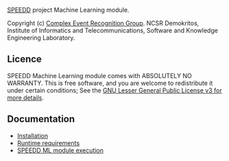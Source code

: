 [SPEEDD](http://www.speedd-project.eu) project Machine Learning module.

Copyright (c) [Complex Event Recognition Group](http://cer.iit.demokritos.gr). NCSR Demokritos, Institute of Informatics and Telecommunications, Software and Knowledge Engineering Laboratory.

## Licence
SPEEDD Machine Learning module comes with ABSOLUTELY NO WARRANTY. This is free software, and you are welcome to redistribute it under certain conditions; See the [GNU Lesser General Public License v3 for more details](http://www.gnu.org/licenses/lgpl-3.0.html).

## Documentation

- [Installation](docs/Installation.md)
- [Runtime requirements](docs/Requirements.md)
- [SPEEDD ML module execution](docs/Execution.md)